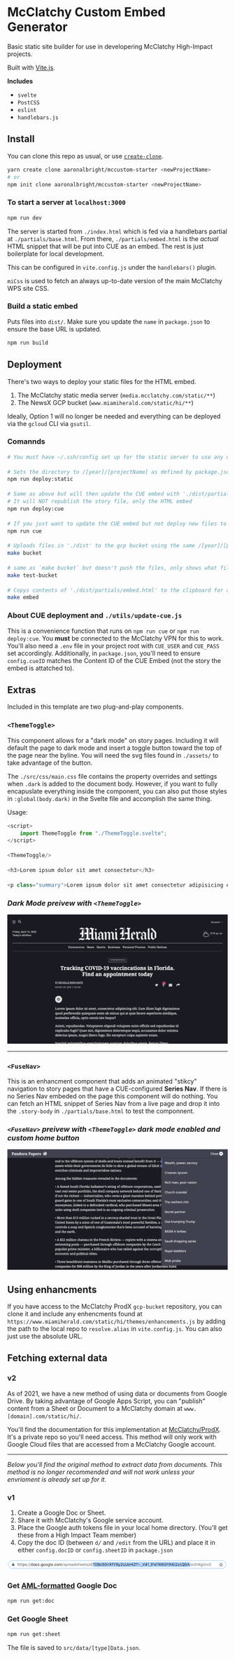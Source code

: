 # McClatchy Custom Embed Generator

Basic static site builder for use in developering McClatchy High-Impact projects.

Built with [Vite.js](https://vitejs.dev/).

**Includes**

- `svelte`
- `PostCSS`
- `eslint`
- `handlebars.js`

## Install

You can clone this repo as usual, or use [`create-clone`](https://github.com/rdmurphy/create-clone).

```sh
yarn create clone aaronalbright/mccustom-starter <newProjectName>
# or
npm init clone aaronalbright/mccustom-starter <newProjectName>
```

### To start a server at `localhost:3000`
```sh
npm run dev
```

The server is started from `./index.html` which is fed via a handlebars partial at `./partials/base.html`. From there, `./partials/embed.html` is the *actual* HTML snippet that will be put into CUE as an embed. The rest is just boilerplate for local development.

This can be configured in `vite.config.js` under the `handlebars()` plugin.

`miCss` is used to fetch an always up-to-date version of the main McClatchy WPS site CSS.

### Build a static embed

Puts files into `dist/`. Make sure you update the `name` in `package.json` to ensure the base URL is updated.

```sh
npm run build
```

## Deployment

There's two ways to deploy your static files for the HTML embed.
1. The McClatchy static media server (`media.mcclatchy.com/static/**`)
2. The NewsX GCP bucket (`www.miamiherald.com/static/hi/**`)

Ideally, Option 1 will no longer be needed and everything can be deployed via the `gcloud` CLI via `gsutil`.

### Comannds
```sh
# You must have ~/.ssh/config set up for the static server to use any of the deploy: scripts

# Sets the directory to /[year]/[projectName] as defined by package.json config.projectName
npm run deploy:static

# Same as above but will then update the CUE embed with './dist/partials/embed.html' and republish
# It will NOT republish the story file, only the HTML embed
npm run deploy:cue

# If you just want to update the CUE embed but not deploy new files to the static server
npm run cue

# Uploads files in './dist' to the gcp bucket using the same /[year]/[project-name]/ structure according to the current directory
make bucket

# same as `make bucket` but doesn't push the files, only shows what files will change / be uploaded
make test-bucket

# Copys contents of './dist/partials/embed.html' to the clipboard for a easy paste into CUE
make embed
```

### About CUE deployment and `./utils/update-cue.js`

This is a convenience function that runs on `npm run cue` or `npm run deploy:cue`. You **must** be connected to the McClatchy VPN for this to work. You'll also need a `.env` file in your project root with `CUE_USER` and `CUE_PASS` set accordingly. Additionally, in `package.json`, you'll need to ensure `config.cueID` matches the Content ID of the CUE Embed (not the story the embed is attatched to).


## Extras

Included in this template are two plug-and-play components.

### **`<ThemeToggle>`**

This component allows for a "dark mode" on story pages. Including it will default the page to dark mode and insert a toggle button toward the top of the page near the byline. You will need the svg files found in `./assets/` to take advantage of the button.

The `./src/css/main.css` file contains the property overrides and settings when `.dark` is added to the document body. However, if you want to fully encapuslate everything inside the component, you can also put those styles in `:global(body.dark)` in the Svelte file and accomplish the same thing.

Usage:
```js
<script>
    import ThemeToggle from "./ThemeToggle.svelte";
</script>

<ThemeToggle/>

<h3>Lorem ipsum dolor sit amet consectetur</h3>

<p class="summary">Lorem ipsum dolor sit amet consectetur adipisicing elit. Quo dolore consequatur dolor. Fuga accusamus, voluptatum nesciunt et blanditiis corrupti id quos animi sit! Incidunt temporibus voluptate dicta. Aliquid, corrupti recusandae.</p>
```
### *Dark Mode preivew with `<ThemeToggle>`*

![darkMode](docs/img/darkmode.png)

---

### **`<FuseNav>`**

This is an enhancment component that adds an animated "stikcy" navigation to story pages that have a CUE-configured **Series Nav**. If there is no Series Nav embeded on the page this component will do nothing. You can fetch an HTML snippet of Series Nav from a live page and drop it into the `.story-body` in `./partials/base.html` to test the componnent.

### *`<FuseNav>` preivew with `<ThemeToggle>` dark mode enabled and custom home button*

![darkMode](docs/img/stickynav.png)


## Using enhancments

If you have access to the McClatchy ProdX `gcp-bucket` repository, you can clone it and include any enhencments found at `https://www.miamiherald.com/static/hi/themes/enhancements.js` by adding the path to the local repo to `resolve.alias` in `vite.config.js`. You can also just use the absolute URL.

## Fetching external data

### v2
As of 2021, we have a new method of using data or documents from Google Drive.
By taking advantage of Google Apps Script, you can "publish" content from a Sheet or Document to a McClatchy domain at `www.[domain].com/static/hi/`.

You'll find the documentation for this implementation at [McClatchy/ProdX](https://github.com/mcclatchy/ProdX). It's a private repo so you'll need access. This method will only work with Google Cloud files that are accessed from a McClatchy Google account.

---

*Below you'll find the original method to extract data from documents. This method is no longer recommended and will not work unless your envrioment is already set up for it.*

### v1

1. Create a Google Doc or Sheet.
2. Share it with McClatchy's Google service account.
3. Place the Google auth tokens file in your local home directory. (You'll get these from a High Impact Team member)
4. Copy the doc ID (between `d/` and `/edit` from the URL) and place it in either `config.docID` or `config.sheetID` in `package.json`

![docID](docs/img/google-id.png)

### Get [AML-formatted](http://archieml.org/) Google Doc

```sh
npm run get:doc
```

### Get Google Sheet

```sh
npm run get:sheet
```

The file is saved to `src/data/[type]Data.json`.